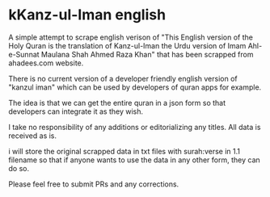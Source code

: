 # kKanz-ul-Iman  english


A simple attempt to scrape english verison of "This English version of the Holy Quran is the translation of Kanz-ul-Iman the Urdu version of Imam Ahl-e-Sunnat Maulana Shah Ahmed Raza Khan" 
that has been scrapped from ahadees.com website.

There is no current version of a developer friendly english version of "kanzul iman" which can be used by developers of quran apps for example.

The idea is that we can get the entire quran in a json form so that developers can  integrate it as they wish.


I take no responsibility of any additions or editorializing any titles. All data is received as is.

i will store the original scrapped data in txt files with surah:verse in 1.1 filename so that if anyone wants to use the data in any other form, they can do so. 

Please feel free to submit PRs and any corrections.
